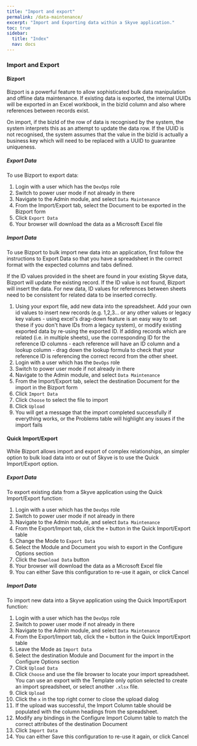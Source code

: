 ```yaml
---
title: "Import and export"
permalink: /data-maintenance/
excerpt: "Import and Exporting data within a Skyve application."
toc: true
sidebar:
  title: "Index"
  nav: docs
---
```

### Import and Export

#### Bizport

Bizport is a powerful feature to allow sophisticated bulk data manipulation and offline data maintenance. If existing data is exported, the internal UUIDs will be exported in an Excel workbook, in the bizId column and also where references between records exist.

On import, if the bizId of the row of data is recognised by the system, the system interprets this as an attempt to update the data row. If the UUID is not recognised, the system assumes that the value in the bizId is actually a business key which will need to be replaced with a UUID to guarantee uniqueness.

##### Export Data

To use Bizport to export data:

1. Login with a user which has the `DevOps` role
2. Switch to power user mode if not already in there
3. Navigate to the Admin module, and select `Data Maintenance`
4. From the Import/Export tab, select the Document to be exported in the Bizport form
5. Click `Export Data`
6. Your browser will download the data as a Microsoft Excel file

##### Import Data

To use Bizport to bulk import new data into an application, first follow the instructions to Export Data so that you have a spreadsheet in the correct format
with the expected columns and tabs defined.

If the ID values provided in the sheet are found in your existing Skyve data, Bizport will update the existing record. If the ID value is not found, Bizport will insert the data.
For new data, ID values for references between sheets need to be consistent for related data to be inserted correctly.

1. Using your export file, add new data into the spreadsheet. Add your own id values to insert new records (e.g. 1,2,3... or any other values or legacy key values - using excel's drag-down feature is an easy way to set these if you don't have IDs from a legacy system), or modify existing exported data by re-using the exported ID. If adding records which are related (i.e. in multiple sheets), use the corresponding ID for the reference ID columns - each reference will have an ID column and a lookup column - drag down the lookup formula to check that your reference ID is referencing the correct record from the other sheet.
2. Login with a user which has the `DevOps` role
3. Switch to power user mode if not already in there
4. Navigate to the Admin module, and select `Data Maintenance`
5. From the Import/Export tab, select the destination Document for the import in the Bizport form
6. Click `Import Data`
7. Click `Choose` to select the file to import
8. Click `Upload`
9. You will get a message that the import completed successfully if everything works, or the Problems table will highlight any issues if the import fails 

#### Quick Import/Export

While Bizport allows import and export of complex relationships, an simpler option to bulk load data into or out of Skyve is to use the Quick Import/Export option.

##### Export Data

To export existing data from a Skyve application using the Quick Import/Export function:

1. Login with a user which has the `DevOps` role
2. Switch to power user mode if not already in there
3. Navigate to the Admin module, and select `Data Maintenance`
4. From the Export/Import tab, click the `+` button in the Quick Import/Export table
5. Change the Mode to `Export Data`
6. Select the Module and Document you wish to export in the Configure Options section
7. Click the `Download Data` button
8. Your browser will download the data as a Microsoft Excel file
9. You can either Save this configuration to re-use it again, or click Cancel

##### Import Data

To import new data into a Skyve application using the Quick Import/Export function:

1. Login with a user which has the `DevOps` role
2. Switch to power user mode if not already in there
3. Navigate to the Admin module, and select `Data Maintenance`
4. From the Export/Import tab, click the `+` button in the Quick Import/Export table
5. Leave the Mode as `Import Data`
6. Select the destination Module and Document for the import in the Configure Options section
7. Click `Upload Data`
8. Click `Choose` and use the file browser to locate your import spreadsheet. You can use an export with the Template only option selected to create an import spreadsheet, or select another `.xlsx` file.
9. Click `Upload`
10. Click the `x` in the top right corner to close the upload dialog
11. If the upload was successful, the Import Column table should be populated with the column headings from the spreadsheet.
12. Modify any bindings in the Configure Import Column table to match the correct attributes of the destination Document
13. Click `Import Data`
14. You can either Save this configuration to re-use it again, or click Cancel